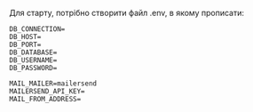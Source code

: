 Для старту, потрібно створити файл .env, в якому прописати:
```
DB_CONNECTION=
DB_HOST=
DB_PORT=
DB_DATABASE=
DB_USERNAME=
DB_PASSWORD=

MAIL_MAILER=mailersend
MAILERSEND_API_KEY=
MAIL_FROM_ADDRESS=
```

